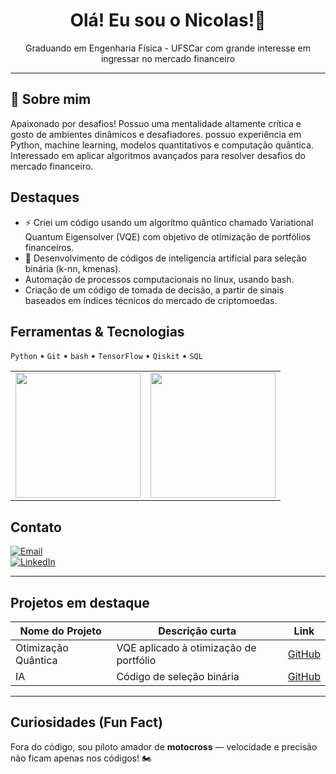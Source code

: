 <!-- Header com nome e título -->
<h1 align="center">Olá! Eu sou o Nicolas!👋</h1>
<p align="center">Graduando em Engenharia Física - UFSCar com grande interesse em ingressar no mercado financeiro</p>

---

## 💼 Sobre mim
Apaixonado por desafios! Possuo uma mentalidade altamente crítica e gosto de ambientes dinâmicos e desafiadores.
possuo experiência em Python, machine learning, modelos quantitativos e computação quântica.  
Interessado em aplicar algoritmos avançados para resolver desafios do mercado financeiro.


##  Destaques
- ⚡ Criei um código usando um algorítmo quântico chamado Variational Quantum Eigensolver (VQE) com objetivo de otimização de portfólios financeiros.
- 🤖 Desenvolvimento de códigos de inteligencia artificial para seleção binária (k-nn, kmenas).
-  Automação de processos computacionais no linux, usando bash.
-  Criação de um código de tomada de decisão, a partir de sinais baseados em índices técnicos do mercado de criptomoedas.

##  Ferramentas & Tecnologias
`Python` • `Git` • `bash` • `TensorFlow` • `Qiskit` • `SQL`

<table>
  <tr>
    <td>
      <img height="200em" src="https://github-readme-stats.vercel.app/api?username=nicolasquant&show_icons=true&theme=radical"/>
    </td>
    <td>
      <img height="200em" src="https://github-readme-stats.vercel.app/api/top-langs/?username=nicolasquant&layout=compact&langs_count=16&theme=radical"/>
    </td>
  </tr>
</table>



##  Contato
[![Email](https://img.shields.io/badge/Email-nicolas.cenedesi%40gmail.com-red)](mailto:nicolas.cenedesi@gmail.com)  
[![LinkedIn](https://img.shields.io/badge/LinkedIn-Nicolas--Cenedesi--Silveira-blue?logo=linkedin)](https://www.linkedin.com/in/nicolas-cenedesi-silveira)

---

##  Projetos em destaque
| Nome do Projeto | Descrição curta | Link |
|-----------------|------------------|------|
| Otimização Quântica | VQE aplicado à otimização de portfólio | [GitHub](https://github.com/...) |
| IA | Código de seleção binária | [GitHub](https://github.com/...) |

---

##  Curiosidades (Fun Fact)
Fora do código, sou piloto amador de **motocross** — velocidade e precisão não ficam apenas nos códigos! 🏍 
